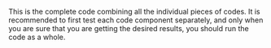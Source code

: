 This is the complete code combining all the individual pieces of codes. It is recommended to first test each code component separately, and only when you are sure that you are getting the desired results, you should run the code as a whole.